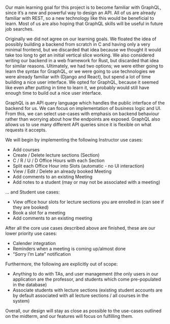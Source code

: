 Our main learning goal for this project is to become familiar with GraphQL, since it’s a new and powerful way to design an API. All of us are already familiar with REST, so a new technology like this would be beneficial to learn. Most of us are also hoping that GraphQL skills will be useful in future job searches.

Originally we did not agree on our learning goals. We floated the idea of possibly building a backend from scratch in C and having only a very minimal frontend, but we discarded that idea because we thought it would take too long to get an initial vertical slice working. We also considered writing our backend in a web framework for Rust, but discarded that idea for similar reasons. Ultimately, we had two options; we were either going to learn the syntax for GraphQL, or we were going to use technologies we were already familiar with (Django and React), but spend a lot of time building a nice user interface. We opted for GraphQL, because it seemed like even after putting in time to learn it, we probably would still have enough time to build out a nice user interface.


GraphQL is an API query language which handles the public interface of the backend for us. We can focus on implementation of business logic and UI. From this, we can select use-cases with emphasis on backend behaviour rather than worrying about how the endpoints are exposed. GraphQL also allows us to use many different API queries since it is flexible on what requests it accepts.
 
We will begin by implementing the following Instructor use cases:

- Add courses
- Create / Delete lecture sections (Section)
- C / R / U / D Office Hours with each Section
- Split each Office Hour into Slots (automatic - no UI interaction)
- View / Edit / Delete an already booked Meeting
- Add comments to an existing Meeting
- Add notes to a student (may or may not be associated with a meeting)

… and Student use cases:
- View office hour slots for lecture sections you are enrolled in (can see if they are booked)
- Book a slot for a meeting
- Add comments to an existing meeting
 
After all the core use cases described above are finished, these are our lower priority use cases:
- Calender integration
- Reminders when a meeting is coming up/almost done
- “Sorry I’m Late” notification

Furthermore, the following are explicitly out of scope:
- Anything to do with TAs, and user management (the only users in our application are the professor, and students which come pre-populated in the database)
- Associate students with lecture sections (existing student accounts are by default associated with all lecture sections / all courses in the system)

Overall, our design will stay as close as possible to the use-cases outlined on the midterm, and our features will focus on fulfilling them.

